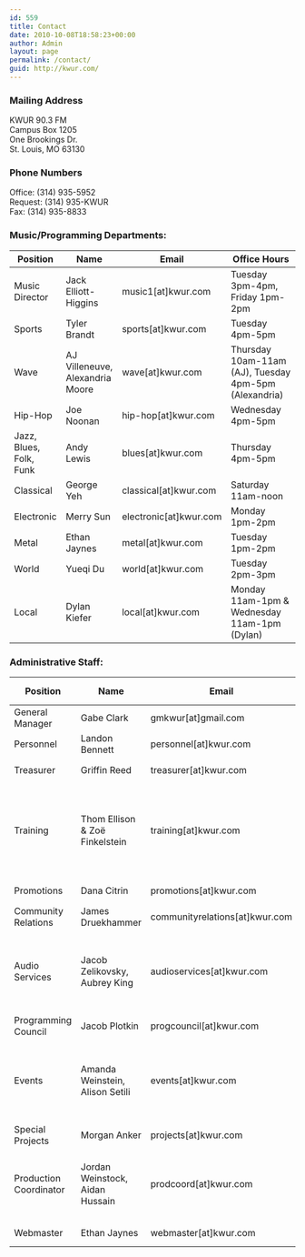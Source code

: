 ```yaml
---
id: 559
title: Contact
date: 2010-10-08T18:58:23+00:00
author: Admin
layout: page
permalink: /contact/
guid: http://kwur.com/
---
```


<h3>Mailing Address</h3>
<p>
  KWUR 90.3 FM<br>
  Campus Box 1205<br>
  One Brookings Dr.<br>
  St. Louis, MO 63130
</p>

<h3>Phone Numbers</h3>
<p>
  Office: (314) 935-5952<br>
  Request: (314) 935-KWUR<br>
  Fax: (314) 935-8833
</p>

<h3>Music/Programming Departments:</h3>
<table class="table">
  <thead>
    <tr>
      <th>Position</th>
      <th>Name</th>
      <th>Email</th>
      <th>Office Hours</th>
    </tr>
  </thead>
  <tbody>
    <tr>
      <td>Music Director</td>
      <td>Jack Elliott-Higgins</td>
      <td>music1[at]kwur.com</td>
      <td>Tuesday 3pm-4pm, Friday 1pm-2pm</td>
    </tr>
    <tr>
      <td>Sports</td>
      <td>Tyler Brandt</td>
      <td>sports[at]kwur.com</td>
      <td>Tuesday 4pm-5pm</td>
    </tr>
    <tr>
      <td>Wave</td>
      <td>AJ Villeneuve, Alexandria Moore</td>
      <td>wave[at]kwur.com</td>
      <td>Thursday 10am-11am (AJ),&nbsp;Tuesday 4pm-5pm (Alexandria)</td>
    </tr>
    <tr>
      <td>Hip-Hop</td>
      <td>Joe Noonan</td>
      <td>hip-hop[at]kwur.com</td>
      <td>Wednesday 4pm-5pm</td>
    </tr>
    <tr>
      <td>Jazz, Blues, Folk, Funk</td>
      <td>Andy Lewis</td>
      <td>blues[at]kwur.com</td>
      <td>Thursday 4pm-5pm</td>
    </tr>
    <tr>
      <td>Classical</td>
      <td>George Yeh</td>
      <td>classical[at]kwur.com</td>
      <td>Saturday 11am-noon</td>
    </tr>
    <tr>
      <td>Electronic</td>
      <td>Merry Sun</td>
      <td>electronic[at]kwur.com</td>
      <td>Monday 1pm-2pm</td>
    </tr>
    <tr>
      <td>Metal</td>
      <td>Ethan Jaynes</td>
      <td>metal[at]kwur.com</td>
      <td>Tuesday 1pm-2pm</td>
    </tr>
    <tr>
      <td>World</td>
      <td>Yueqi Du</td>
      <td>world[at]kwur.com</td>
      <td>Tuesday 2pm-3pm</td>
    </tr>
    <tr>
      <td>Local</td>
      <td>Dylan Kiefer</td>
      <td>local[at]kwur.com</td>
      <td>Monday 11am-1pm &amp; Wednesday 11am-1pm (Dylan)</td>
    </tr>
  </tbody>
</table>

<h3>Administrative Staff:</h3>
<table class="table">
  <thead>
    <tr>
      <th>Position</th>
      <th>Name</th>
      <th>Email</th>
      <th>Office Hours</th>
    </tr>
  </thead>
  <tbody>
    <tr>
      <td>General Manager</td>
      <td>Gabe Clark</td>
      <td>gmkwur[at]gmail.com</td>
      <td>Monday 2pm-3pm</td>
    </tr>
    <tr>
      <td>Personnel</td>
      <td>Landon Bennett</td>
      <td>personnel[at]kwur.com</td>
      <td>Friday 2pm-3pm</td>
    </tr>
    <tr>
      <td>Treasurer</td>
      <td>Griffin Reed</td>
      <td>treasurer[at]kwur.com</td>
      <td>Wednesday 1pm-2pm</td>
    </tr>
    <tr>
      <td>Training</td> 
      <td>Thom Ellison &amp; Zo&euml; Finkelstein</td>
      <td>training[at]kwur.com</td>
      <td>Monday 10am-11am (Thom), Wednesday 10am-11am (Zo&euml;)</td>
    </tr>
    <tr>
      <td>Promotions</td>
      <td>Dana Citrin</td>
      <td>promotions[at]kwur.com</td>
      <td>Monday 3pm-4pm</td>
    </tr>
    <tr>
      <td>Community Relations</td>
      <td>James Druekhammer</td> 
      <td>communityrelations[at]kwur.com</td>
      <td>Thursday 3pm-4pm</td>
    </tr>
    <tr>
      <td>Audio Services</td>
      <td>Jacob Zelikovsky, Aubrey King</td>
      <td>audioservices[at]kwur.com</td>
      <td>Thursday 2pm-3pm (Jacob), Friday 12pm-1pm (Aubrey)</td>
    </tr>
    <tr>
      <td>Programming Council</td>
      <td>Jacob Plotkin</td>
      <td>progcouncil[at]kwur.com</td>
      <td>Thurday 4pm-5pm</td>
    </tr>
    <tr>
      <td>Events</td>
      <td>Amanda Weinstein, Alison Setili</td>
      <td>events[at]kwur.com</td>
      <td>Monday 4pm-5pm (Amanda), Tuesday 10am-11am (Alison)</td>
    </tr>
    <tr>
      <td>Special Projects</td>
      <td>Morgan Anker</td>
      <td>projects[at]kwur.com</td>
      <td>Thursday 1pm-2pm</td>
    </tr>
    <tr>
      <td>Production Coordinator</td>
      <td>Jordan Weinstock, Aidan Hussain</td>
      <td>prodcoord[at]kwur.com</td>
      <td>Friday 3pm &#8211; 4pm (Jordan), Wednesday 2pm-4pm (Aidan)</td>
    </tr>
    <tr>
      <td>Webmaster</td>
      <td>Ethan Jaynes</td>
      <td>webmaster[at]kwur.com</td>
      <td>Tuesday 1pm-2pm</td>
    </tr>
  </tbody>
</table>